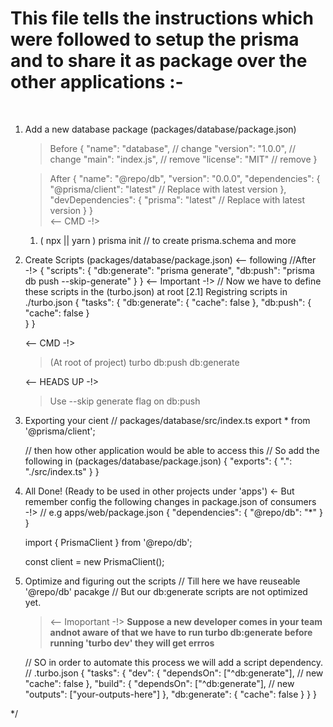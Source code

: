 # This file tells the instructions which were followed to setup the prisma and to share it as package over the other applications :-

<br>

1. Add a new database package (packages/database/package.json)
    > Before
    {
        "name": "database", // change
        "version": "1.0.0", // change
        "main": "index.js", // remove
        "license": "MIT" // remove
    }

    > After
    {
        "name": "@repo/db",
        "version": "0.0.0",
        "dependencies": {
            "@prisma/client": "latest" // Replace with latest version
        },
        "devDependencies": {
            "prisma": "latest" // Replace with latest version
        }
    }		
    <-- CMD -!>
	1. ( npx || yarn ) prisma init // to create prisma.schema and more 

2.  Create Scripts (packages/database/package.json)
    <-- following //After -!>
        {
            "scripts": {
                "db:generate": "prisma generate",
                "db:push": "prisma db push --skip-generate"
            }
        }
    <-- Important -!>
    // Now we have to define these scripts in the (turbo.json) at root
        [2.1] Registring scripts in ./turbo.json
        {
            "tasks": {
                "db:generate": {
                    "cache": false
                },
                "db:push": {
                    "cache": false
                }	
            }
        }

    <-- CMD -!>
    > (At root of project) turbo db:push db:generate

    <-- HEADS UP -!>
    > Use --skip generate flag on db:push

3. Exporting your cient 
    // packages/database/src/index.ts
    export * from '@prisma/client';

    // then how other application would be able to access this
    // So add the following in (packages/database/package.json)
    {
        "exports": {
            ".": "./src/index.ts"
        } 
    }

4. All Done! (Ready to be used in other projects under 'apps')
    <- But remember config the following changes in package.json of consumers -!>
    // e.g apps/web/package.json
    {
        "dependencies": {
            "@repo/db": "*"
        }
    }

    import { PrismaClient } from '@repo/db';
    
    const client = new PrismaClient();

5. Optimize and figuring out the scripts 
    // Till here we have reuseable '@repo/db' pacakge 
    // But our db:generate scripts are not optimized yet.
    
    > <-- Imoportant -!>
    **Suppose a new developer comes in your team andnot aware of that we have to run turbo db:generate before running 'turbo dev' they will get errros**

    // SO in order to automate this process we will add a script dependency.
    // .turbo.json
    {
        "tasks": {
            "dev": {
            "dependsOn": ["^db:generate"], // new
            "cache": false
            },
            "build": {
            "dependsOn": ["^db:generate"], // new
            "outputs": ["your-outputs-here"]
            },
            "db:generate": {
            "cache": false
            }
        }
    }


*/
